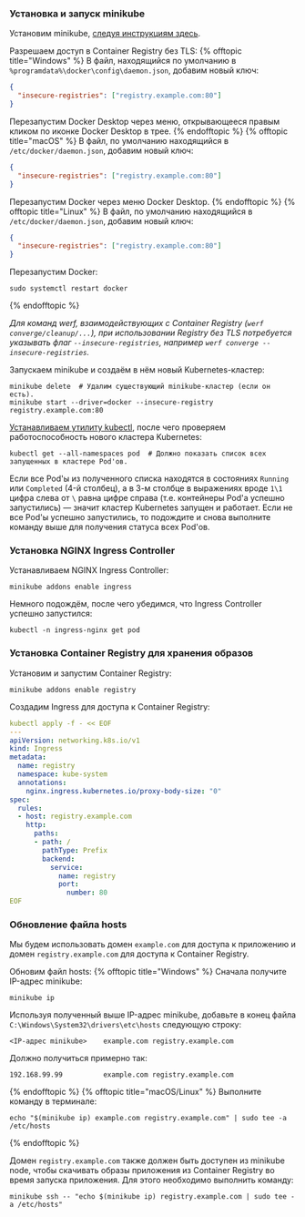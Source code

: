 ### Установка и запуск minikube

Установим minikube, [следуя инструкциям здесь](https://minikube.sigs.k8s.io/docs/start/).

Разрешаем доступ в Container Registry без TLS:
{% offtopic title="Windows" %}
В файл, находящийся по умолчанию в `%programdata%\docker\config\daemon.json`, добавим новый ключ:
```json
{
  "insecure-registries": ["registry.example.com:80"]
}
```
Перезапустим Docker Desktop через меню, открывающееся правым кликом по иконке Docker Desktop в трее.
{% endofftopic %}
{% offtopic title="macOS" %}
В файл, по умолчанию находящийся в `/etc/docker/daemon.json`, добавим новый ключ:
```json
{
  "insecure-registries": ["registry.example.com:80"]
}
```
Перезапустим Docker через меню Docker Desktop.
{% endofftopic %}
{% offtopic title="Linux" %}
В файл, по умолчанию находящийся в `/etc/docker/daemon.json`, добавим новый ключ:
```json
{
  "insecure-registries": ["registry.example.com:80"]
}
```
Перезапустим Docker:
```shell
sudo systemctl restart docker
```
{% endofftopic %}

_Для команд werf, взаимодействующих с Container Registry (`werf converge/cleanup/...`), при использовании Registry без TLS потребуется указывать флаг `--insecure-registries`, например `werf converge --insecure-registries`._

Запускаем minikube и создаём в нём новый Kubernetes-кластер:
```shell
minikube delete  # Удалим существующий minikube-кластер (если он есть).
minikube start --driver=docker --insecure-registry registry.example.com:80
```

[Устанавливаем утилиту kubectl](https://kubernetes.io/docs/tasks/tools/install-kubectl-linux/), после чего проверяем работоспособность нового кластера Kubernetes:
```shell
kubectl get --all-namespaces pod  # Должно показать список всех запущенных в кластере Pod'ов.
```

Если все Pod'ы из полученного списка находятся в состояниях `Running` или `Completed` (4-й столбец), а в 3-м столбце в выражениях вроде `1\1` цифра слева от `\` равна цифре справа (т.е. контейнеры Pod'а успешно запустились) — значит кластер Kubernetes запущен и работает. Если не все Pod'ы успешно запустились, то подождите и снова выполните команду выше для получения статуса всех Pod'ов.

### Установка NGINX Ingress Controller

Устанавливаем NGINX Ingress Controller:
```shell
minikube addons enable ingress
```

Немного подождём, после чего убедимся, что Ingress Controller успешно запустился:
```shell
kubectl -n ingress-nginx get pod
```

### Установка Container Registry для хранения образов

Установим и запустим Container Registry:
```shell
minikube addons enable registry
```

Создадим Ingress для доступа к Container Registry:
```yaml
kubectl apply -f - << EOF
---
apiVersion: networking.k8s.io/v1
kind: Ingress
metadata:
  name: registry
  namespace: kube-system
  annotations:
    nginx.ingress.kubernetes.io/proxy-body-size: "0"
spec:
  rules:
  - host: registry.example.com
    http:
      paths:
      - path: /
        pathType: Prefix
        backend:
          service:
            name: registry
            port:
              number: 80
EOF
```

### Обновление файла hosts

Мы будем использовать домен `example.com` для доступа к приложению и домен `registry.example.com` для доступа к Container Registry.

Обновим файл hosts:
{% offtopic title="Windows" %}
Сначала получите IP-адрес minikube:
```shell
minikube ip
```

Используя полученный выше IP-адрес minikube, добавьте в конец файла `C:\Windows\System32\drivers\etc\hosts` следующую строку:
```
<IP-адрес minikube>    example.com registry.example.com
```
Должно получиться примерно так:
```
192.168.99.99          example.com registry.example.com
```
{% endofftopic %}
{% offtopic title="macOS/Linux" %}
Выполните команду в терминале:
```shell
echo "$(minikube ip) example.com registry.example.com" | sudo tee -a /etc/hosts
```
{% endofftopic %}

Домен `registry.example.com` также должен быть доступен из minikube node, чтобы скачивать образы приложения из Container Registry во время запуска приложения. Для этого необходимо выполнить команду:

```shell
minikube ssh -- "echo $(minikube ip) registry.example.com | sudo tee -a /etc/hosts"
```
